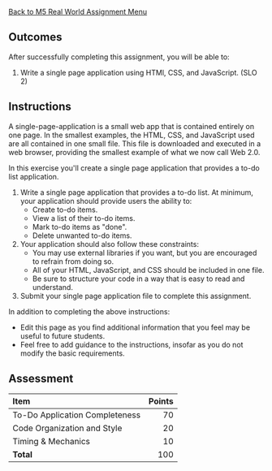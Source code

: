 [Back to M5 Real World Assignment Menu](m5-real-world-assignment-menu)

## Outcomes
After successfully completing this assignment, you will be able to:

1. Write a single page application using HTMl, CSS, and JavaScript. (SLO 2)

## Instructions

A single-page-application is a small web app that is contained entirely on one page. In the smallest examples, the HTML, CSS, and JavaScript used are all contained in one small file. This file is downloaded and executed in a web browser, providing the smallest example of what we now call Web 2.0.

In this exercise you'll create a single page application that provides a to-do list application.

1. Write a single page application that provides a to-do list. At minimum, your application should provide users the ability to:
    - Create to-do items.
    - View a list of their to-do items.
    - Mark to-do items as "done".
    - Delete unwanted to-do items.
1. Your application should also follow these constraints:
    - You may use external libraries if you want, but you are encouraged to refrain from doing so.
    - All of your HTML, JavaScript, and CSS should be included in one file.
    - Be sure to structure your code in a way that is easy to read and understand.
1. Submit your single page application file to complete this assignment.

In addition to completing the above instructions:

* Edit this page as you find additional information that you feel may be useful to future students.
* Feel free to add guidance to the instructions, insofar as you do not modify the basic requirements.

## Assessment

| Item                          | Points |
|:------------------------------|-------:|
| To-Do Application Completeness|      70|
| Code Organization and Style   |      20|
| Timing & Mechanics            |      10|
| **Total**                     |     100|
